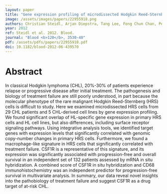 ```yaml
---
layout: paper
title: "Gene expression profiling of microdissected Hodgkin Reed-Sternberg cells correlates with treatment outcome in classical Hodgkin lymphoma."
image: /assets/images/papers/22955918.png
authors: Christian Steidl, Arjan Diepstra, Tang Lee, Fong Chun Chan, Pedro Farinha, King Tan, Adele Telenius, Lorena Barclay, Sohrab P Shah, Joseph M Connors, Anke van den Berg, Randy D Gascoyne
year: 2012
ref: Steidl et al. 2012. Blood.
journal: "Blood <b>120</b>, 3530-40"
pdf: /assets/pdfs/papers/22955918.pdf
doi: 10.1182/blood-2012-06-439570
---
```


# Abstract

In classical Hodgkin lymphoma (CHL), 20%-30% of patients experience relapse or progressive disease after initial treatment. The pathogenesis and biology of treatment failure are still poorly understood, in part because the molecular phenotype of the rare malignant Hodgkin Reed-Sternberg (HRS) cells is difficult to study. Here we examined microdissected HRS cells from 29 CHL patients and 5 CHL-derived cell lines by gene expression profiling. We found significant overlap of HL-specific gene expression in primary HRS cells and HL cell lines, but also differences, including surface receptor signaling pathways. Using integrative analysis tools, we identified target genes with expression levels that significantly correlated with genomic copy-number changes in primary HRS cells. Furthermore, we found a macrophage-like signature in HRS cells that significantly correlated with treatment failure. CSF1R is a representative of this signature, and its expression was significantly associated with progression-free and overall survival in an independent set of 132 patients assessed by mRNA in situ hybridization. A combined score of CSF1R in situ hybridization and CD68 immunohistochemistry was an independent predictor for progression-free survival in multivariate analysis. In summary, our data reveal novel insights into the pathobiology of treatment failure and suggest CSF1R as a drug target of at-risk CHL.

